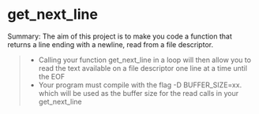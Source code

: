 # get_next_line

Summary: The aim of this project is to make you code a function that returns a line ending with a newline, read from a file descriptor.

> - Calling your function get_next_line in a loop will then allow you to read the text available on a file descriptor one line at a time until the EOF
> - Your program must compile with the flag -D BUFFER_SIZE=xx. which will be used as the buffer size for the read calls in your get_next_line

